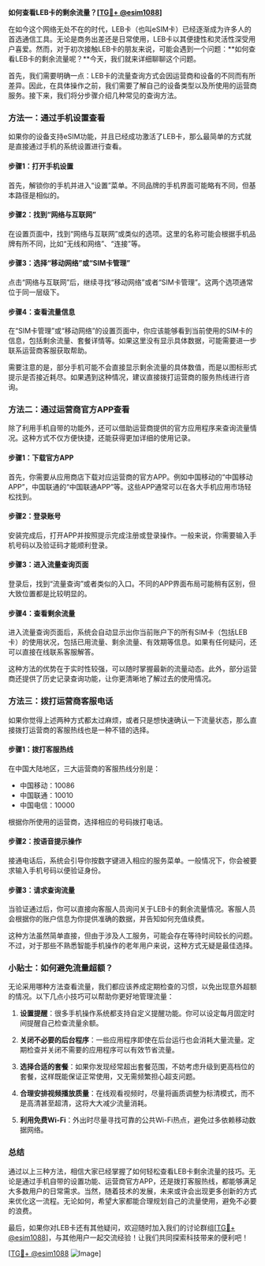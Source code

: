 **如何查看LEB卡的剩余流量？[[TG💪+ @esim1088](https://t.me/s/esim1088)]**

在如今这个网络无处不在的时代，LEB卡（也叫eSIM卡）已经逐渐成为许多人的首选通信工具。无论是商务出差还是日常使用，LEB卡以其便捷性和灵活性深受用户喜爱。然而，对于初次接触LEB卡的朋友来说，可能会遇到一个问题：**如何查看LEB卡的剩余流量呢？**今天，我们就来详细聊聊这个问题。

首先，我们需要明确一点：LEB卡的流量查询方式会因运营商和设备的不同而有所差异。因此，在具体操作之前，我们需要了解自己的设备类型以及所使用的运营商服务。接下来，我们将分步骤介绍几种常见的查询方法。

### 方法一：通过手机设置查看

如果你的设备支持eSIM功能，并且已经成功激活了LEB卡，那么最简单的方式就是直接通过手机的系统设置进行查看。

#### 步骤1：打开手机设置
首先，解锁你的手机并进入“设置”菜单。不同品牌的手机界面可能略有不同，但基本路径是相似的。

#### 步骤2：找到“网络与互联网”
在设置页面中，找到“网络与互联网”或类似的选项。这里的名称可能会根据手机品牌有所不同，比如“无线和网络”、“连接”等。

#### 步骤3：选择“移动网络”或“SIM卡管理”
点击“网络与互联网”后，继续寻找“移动网络”或者“SIM卡管理”。这两个选项通常位于同一层级下。

#### 步骤4：查看流量信息
在“SIM卡管理”或“移动网络”的设置页面中，你应该能够看到当前使用的SIM卡的信息，包括剩余流量、套餐详情等。如果这里没有显示具体数据，可能需要进一步联系运营商客服获取帮助。

需要注意的是，部分手机可能不会直接显示剩余流量的具体数值，而是以图标形式提示是否接近耗尽。如果遇到这种情况，建议直接拨打运营商的服务热线进行咨询。

### 方法二：通过运营商官方APP查看

除了利用手机自带的功能外，还可以借助运营商提供的官方应用程序来查询流量情况。这种方式不仅方便快捷，还能获得更加详细的使用记录。

#### 步骤1：下载官方APP
首先，你需要从应用商店下载对应运营商的官方APP。例如中国移动的“中国移动APP”，中国联通的“中国联通APP”等。这些APP通常可以在各大手机应用市场轻松找到。

#### 步骤2：登录账号
安装完成后，打开APP并按照提示完成注册或登录操作。一般来说，你需要输入手机号码以及验证码才能顺利登录。

#### 步骤3：进入流量查询页面
登录后，找到“流量查询”或者类似的入口。不同的APP界面布局可能稍有区别，但大致位置都是比较明显的。

#### 步骤4：查看剩余流量
进入流量查询页面后，系统会自动显示出你当前账户下的所有SIM卡（包括LEB卡）的使用状况，包括已用流量、剩余流量、有效期等信息。如果有任何疑问，还可以直接在线联系客服解答。

这种方法的优势在于实时性较强，可以随时掌握最新的流量动态。此外，部分运营商还提供了历史记录查询功能，让你更清晰地了解过去的使用情况。

### 方法三：拨打运营商客服电话

如果你觉得上述两种方式都太过麻烦，或者只是想快速确认一下流量状态，那么直接拨打运营商的客服热线也是一种不错的选择。

#### 步骤1：拨打客服热线
在中国大陆地区，三大运营商的客服热线分别是：
- 中国移动：10086
- 中国联通：10010
- 中国电信：10000

根据你所使用的运营商，选择相应的号码拨打电话。

#### 步骤2：按语音提示操作
接通电话后，系统会引导你按数字键进入相应的服务菜单。一般情况下，你会被要求输入手机号码以便验证身份。

#### 步骤3：请求查询流量
当验证通过后，你可以直接向客服人员询问关于LEB卡的剩余流量情况。客服人员会根据你的账户信息为你提供准确的数据，并告知如何充值续费。

这种方法虽然简单直接，但由于涉及人工服务，可能会存在等待时间较长的问题。不过，对于那些不熟悉智能手机操作的老年用户来说，这种方式无疑是最佳选择。

### 小贴士：如何避免流量超额？

无论采用哪种方法查看流量，我们都应该养成定期检查的习惯，以免出现意外超额的情况。以下几点小技巧可以帮助你更好地管理流量：

1. **设置提醒**：很多手机操作系统都支持自定义提醒功能。你可以设定每月固定时间提醒自己检查流量余额。
   
2. **关闭不必要的后台程序**：一些应用程序即使在后台运行也会消耗大量流量。定期检查并关闭不需要的应用程序可以有效节省流量。

3. **选择合适的套餐**：如果你发现经常超出套餐范围，不妨考虑升级到更高档位的套餐，这样既能保证正常使用，又无需频繁担心超支问题。

4. **合理安排视频播放质量**：在线观看视频时，尽量将画质调整为标清模式，而不是高清甚至超清，这将大大减少流量消耗。

5. **利用免费Wi-Fi**：外出时尽量寻找可靠的公共Wi-Fi热点，避免过多依赖移动数据网络。

### 总结

通过以上三种方法，相信大家已经掌握了如何轻松查看LEB卡剩余流量的技巧。无论是通过手机自带的设置功能、运营商官方APP，还是拨打客服热线，都能够满足大多数用户的日常需求。当然，随着技术的发展，未来或许会出现更多创新的方式来优化这一流程。无论如何，希望大家都能合理规划自己的流量使用，避免不必要的浪费。

最后，如果你对LEB卡还有其他疑问，欢迎随时加入我们的讨论群组[[TG💪+ @esim1088](https://t.me/s/esim1088)]，与其他用户一起交流经验！让我们共同探索科技带来的便利吧！

[[TG💪+ @esim1088](https://t.me/s/esim1088) ![Image](https://i.postimg.cc/4NQfJmqS/Snipaste-2025-05-13-00-14-12.png)]